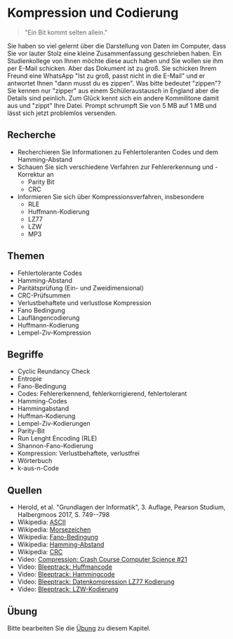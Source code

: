 # Kompression und Codierung

> "Ein Bit kommt selten allein."

Sie haben so viel gelernt über die Darstellung von Daten im Computer, dass Sie vor lauter Stolz eine kleine Zusammenfassung geschrieben haben. Ein Studienkollege von Ihnen möchte diese auch haben und Sie wollen sie ihm per E-Mail schicken. Aber das Dokument ist zu groß. Sie schicken Ihrem Freund eine WhatsApp "Ist zu groß, passt nicht in die E-Mail" und er antwortet Ihnen "dann musst du es zippen". Was bitte bedeutet "zippen"? Sie kennen nur "zipper" aus einem Schüleraustausch in England aber die Details sind peinlich. Zum Glück kennt sich ein andere Kommilitone damit aus und "zippt" Ihre Datei. Prompt schrumpft Sie von 5 MB auf 1 MB und lässt sich jetzt problemlos versenden.

## Recherche

  - Recherchieren Sie Informationen zu Fehlertoleranten Codes und dem Hamming-Abstand
  - Schauen Sie sich verschiedene Verfahren zur Fehlererkennung und -Korrektur an
    - Parity Bit
    - CRC
  - Informieren Sie sich über Kompressionsverfahren, insbesondere
    - RLE
    - Huffmann-Kodierung
    - LZ77
    - LZW
    - MP3

## Themen

  - Fehlertolerante Codes
  - Hamming-Abstand
  - Paritätsprüfung (Ein- und Zweidimensional)
  - CRC-Prüfsummen
  - Verlustbehaftete und verlustlose Kompression
  - Fano Bedingung
  - Lauflängencodierung
  - Huffmann-Kodierung
  - Lempel-Ziv-Kompression

## Begriffe

  - Cyclic Reundancy Check
  - Entropie
  - Fano-Bedingung
  - Codes: Fehlererkennend, fehlerkorrigierend, fehlertolerant
  - Hamming-Codes
  - Hammingabstand
  - Huffman-Kodierung
  - Lempel-Ziv-Kodierungen
  - Parity-Bit
  - Run Lenght Encoding (RLE)
  - Shannon-Fano-Kodierung
  - Kompression: Verlustbehaftete, verlustfrei
  - Wörterbuch
  - k-aus-n-Code

## Quellen

  * Herold, et al. "Grundlagen der Informatik", 3. Auflage, Pearson Studium, Halbergmoos 2017, S. 749--798
  * Wikipedia: [ASCII](https://de.wikipedia.org/wiki/American_Standard_Code_for_Information_Interchange)
  * Wikipedia: [Morsezeichen](https://de.wikipedia.org/wiki/Morsezeichen)
  * Wikipedia: [Fano-Bedingung](https://de.wikipedia.org/wiki/Fano-Bedingung)
  * Wikipedia: [Hamming-Abstand](https://de.wikipedia.org/wiki/Hamming-Abstand)
  * Wikipedia: [CRC](https://de.wikipedia.org/wiki/Zyklische_Redundanzprüfung)
  * Video: [Compression: Crash Course Computer Science #21](https://youtu.be/OtDxDvCpPL4)
  * Video: [Bleeptrack: Huffmancode](https://youtu.be/9crj8ISweLE)
  * Video: [Bleeptrack: Hammingcode](https://youtu.be/sANR9nA-8rA)
  * Video: [Bleeptrack: Datenkompression LZ77 Kodierung](https://youtu.be/dxlOFcnGE-w)
  * Video: [Bleeptrack: LZW-Kodierung](https://youtu.be/dLvvGXwKUGw)

## Übung

Bitte bearbeiten Sie die [Übung](exercise.md) zu diesem Kapitel.

